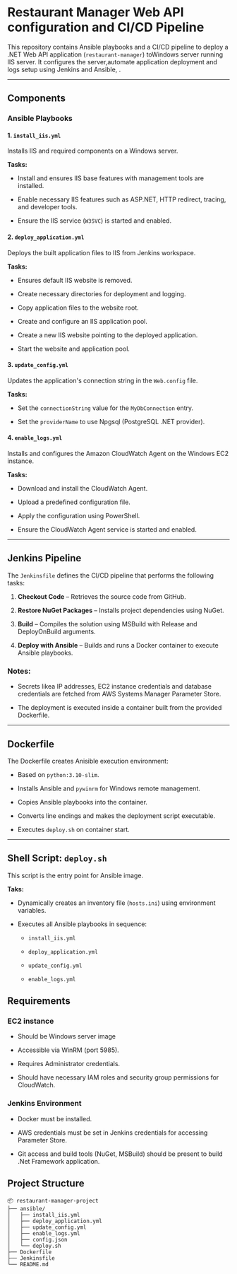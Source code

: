 # Restaurant Manager Web API configuration and CI/CD Pipeline

This repository contains Ansible playbooks and a CI/CD pipeline to deploy a .NET Web API application (`restaurant-manager`) toWindows server running IIS server. It configures the server,automate application deployment and logs setup using Jenkins and Ansible, .

---

## Components

### Ansible Playbooks

#### 1. `install_iis.yml`

Installs IIS and required components on a Windows server.

**Tasks:**

-   Install and ensures IIS base features with management tools are installed.
    
-   Enable necessary IIS features such as ASP.NET, HTTP redirect, tracing, and developer tools.
    
-   Ensure the IIS service (`W3SVC`) is started and enabled.
    

#### 2. `deploy_application.yml`

Deploys the built application files to IIS from Jenkins workspace.

**Tasks:**

-   Ensures default IIS website is removed.
    
-   Create necessary directories for deployment and logging.
    
-   Copy application files to the website root.
    
-   Create and configure an IIS application pool.
    
-   Create a new IIS website pointing to the deployed application.
    
-   Start the website and application pool.
    

#### 3. `update_config.yml`

Updates the application's connection string in the `Web.config` file.

**Tasks:**

-   Set the `connectionString` value for the `MyDbConnection` entry.
    
-   Set the `providerName` to use Npgsql (PostgreSQL .NET provider).
    

#### 4. `enable_logs.yml`

Installs and configures the Amazon CloudWatch Agent on the Windows EC2 instance.

**Tasks:**

-   Download and install the CloudWatch Agent.
    
-   Upload a predefined configuration file.
    
-   Apply the configuration using PowerShell.
    
-   Ensure the CloudWatch Agent service is started and enabled.
    

----------

## Jenkins Pipeline

The `Jenkinsfile` defines the CI/CD pipeline that performs the following tasks:

1.  **Checkout Code** – Retrieves the source code from GitHub.
    
2.  **Restore NuGet Packages** – Installs project dependencies using NuGet.
    
3.  **Build** – Compiles the solution using MSBuild with Release and DeployOnBuild arguments.
    
4.  **Deploy with Ansible** – Builds and runs a Docker container to execute Ansible playbooks.
    

### Notes:

-   Secrets likea IP addresses, EC2 instance credentials and database credentials are fetched from AWS Systems Manager Parameter Store.
    
-   The deployment is executed inside a container built from the provided Dockerfile.
    
----------

## Dockerfile

The Dockerfile creates Anisible execution environment:

-   Based on `python:3.10-slim`.
    
-   Installs Ansible and `pywinrm` for Windows remote management.
    
-   Copies Ansible playbooks into the container.
    
-   Converts line endings and makes the deployment script executable.
    
-   Executes `deploy.sh` on container start.
    

----------

## Shell Script: `deploy.sh`

This script is the entry point for Ansible image.

**Taks:**

-   Dynamically creates an inventory file (`hosts.ini`) using environment variables.
    
-   Executes all Ansible playbooks in sequence:
    
    -   `install_iis.yml`
        
    -   `deploy_application.yml`
        
    -   `update_config.yml`
        
    -   `enable_logs.yml`
        


## Requirements

### EC2 instance
-   Should be Windows server image

-   Accessible via WinRM (port 5985).
    
-   Requires Administrator credentials.
    
-   Should have necessary IAM roles and security group permissions for CloudWatch.
    

### Jenkins Environment

-   Docker must be installed.
    
-   AWS credentials must be set in Jenkins credentials for accessing Parameter Store.
    
-   Git access and build tools (NuGet, MSBuild) should be present to build .Net Framework application.

## Project Structure

```
📦 restaurant-manager-project
├── ansible/
│   ├── install_iis.yml
│   ├── deploy_application.yml
│   ├── update_config.yml
│   ├── enable_logs.yml
│   ├── config.json
│   └── deploy.sh
├── Dockerfile
├── Jenkinsfile
└── README.md
```
